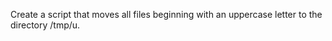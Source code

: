 Create a script that moves all files beginning with an uppercase letter to the directory /tmp/u.




